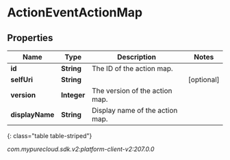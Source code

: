 # ActionEventActionMap


## Properties

| Name | Type | Description | Notes |
| ------------ | ------------- | ------------- | ------------- |
| **id** | **String** | The ID of the action map. |  |
| **selfUri** | **String** |  |  [optional] |
| **version** | **Integer** | The version of the action map. |  |
| **displayName** | **String** | Display name of the action map. |  |
{: class="table table-striped"}




_com.mypurecloud.sdk.v2:platform-client-v2:207.0.0_
